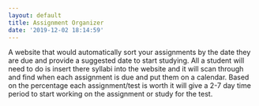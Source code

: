 ```yaml
---
layout: default
title: Assignment Organizer
date: '2019-12-02 18:14:59'
---
```

A website that would automatically sort your assignments by the date they are due and provide a suggested date to start studying. All a student will need to do is insert there syllabi into the website and it will scan through and find when each assignment is due and put them on a calendar. Based on the percentage each assignment/test is worth it will give a 2-7 day time period to start working on the assignment or study for the test.
